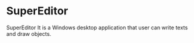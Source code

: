 # SuperEditor
SuperEditor It is a Windows desktop application that user can write texts and draw objects.
